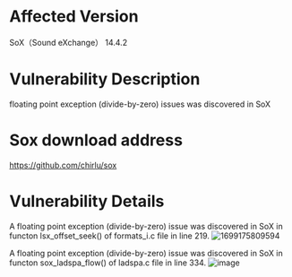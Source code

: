 # Affected Version
SoX（Sound eXchange） 14.4.2

# Vulnerability Description
floating point exception (divide-by-zero) issues was discovered in SoX 

# Sox download address
https://github.com/chirlu/sox


# Vulnerability Details

A floating point exception (divide-by-zero) issue was discovered in SoX in functon lsx_offset_seek() of formats_i.c file in line 219.
![1699175809594](https://github.com/dongyuma/sox-defects/assets/87286944/22490004-0769-4907-b8f8-8beaa311e1b0)




A floating point exception (divide-by-zero) issue was discovered in SoX in functon sox_ladspa_flow() of ladspa.c file in line 334.
![image](https://github.com/dongyuma/sox-defects/assets/87286944/5c024bd5-cb85-4774-9998-87160cfc89bd)



